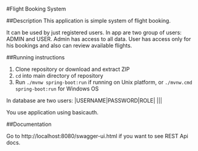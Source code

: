 #Flight Booking System

##Description
This application is simple system of flight booking.

It can be used by just registered users. In app are two group of users: ADMIN and USER. Admin has access to all data. User has access only for his bookings and also can review available flights.

##Running instructions
1. Clone repository or download and extract ZIP
2. `cd` into main directory of repository
3. Run `./mvnw spring-boot:run` if running on Unix platform, or `./mvnw.cmd spring-boot:run` for Windows OS

In database are two users:
|USERNAME|PASSWORD|ROLE|
|||

You use application using basicauth.

##Documentation

Go to http://localhost:8080/swagger-ui.html if you want to see REST Api docs.